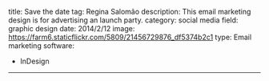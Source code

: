 title: Save the date
tag: Regina Salomão
description: This email marketing design is for advertising an launch party.
category: social media
field: graphic design
date: 2014/2/12
image: https://farm6.staticflickr.com/5809/21456729876_df5374b2c1
type: Email marketing
software:
- InDesign
---
